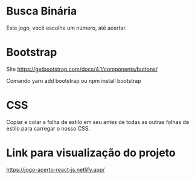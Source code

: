 # Busca Binária
Este jogo, você escolhe um número, até acertar.

# Bootstrap
Site
https://getbootstrap.com/docs/4.1/components/buttons/

Comando
yarn add bootstrap
ou
npm install bootstrap

# CSS
Copiar e colar a folha de estilo <link>em seu <head>antes de todas as outras folhas de estilo para carregar o nosso CSS.
<link rel="stylesheet" href="https://stackpath.bootstrapcdn.com/bootstrap/4.1.3/css/bootstrap.min.css" integrity="sha384-MCw98/SFnGE8fJT3GXwEOngsV7Zt27NXFoaoApmYm81iuXoPkFOJwJ8ERdknLPMO" crossorigin="anonymous">

# Link para visualização do projeto
https://jogo-acerto-react-js.netlify.app/

